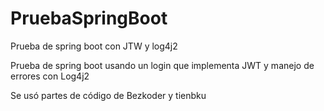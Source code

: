 # PruebaSpringBoot
Prueba de spring boot con JTW y log4j2

Prueba de spring boot usando un login que implementa JWT y manejo de errores con Log4j2

Se usó partes de código de Bezkoder y tienbku
